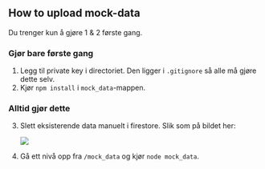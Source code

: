 ## How to upload mock-data

Du trenger kun å gjøre 1 & 2 første gang. 

### Gjør bare første gang
1. Legg til private key i directoriet. Den ligger i `.gitignore` så alle må gjøre dette selv. 
2. Kjør `npm install` i `mock_data`-mappen.

### Alltid gjør dette
3. Slett eksisterende data manuelt i firestore. Slik som på bildet her: 
   
   ![](https://i.imgur.com/5u12R2x.png) 

4. Gå ett nivå opp fra `/mock_data` og kjør `node mock_data`. 
